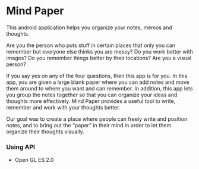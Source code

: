 Mind Paper
============================================================================

This android application helps you organize your notes, memos and thoughts.

Are you the person who puts stuff in certain places that only you can remember but everyone else thinks you are messy?
Do you work better with images?
Do you remember things better by their locations?
Are you a visual person?

If you say yes on any of the four questions, then this app is for you. In this app, you are given a large blank paper where you can add notes and move them around to where you want and can remember. In addition, this app lets you group the notes together so that you can organize your ideas and thoughts more effectively. Mind Paper provides a useful tool to write, remember and work with your thoughts better.

Our goal was to create a place where people can freely write and position notes, and to bring out the “paper” in their mind in order to let them organize their thoughts visually.

### Using API
*  Open GL ES 2.0
